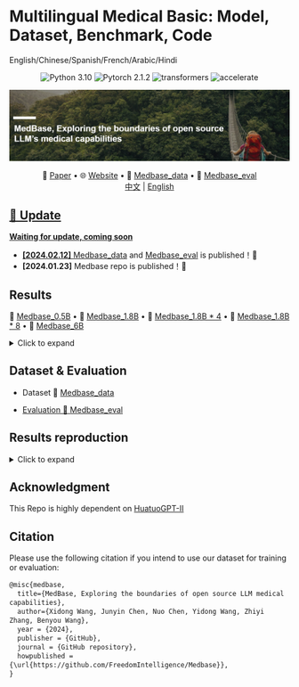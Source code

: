 # Multilingual Medical Basic: Model, Dataset, Benchmark, Code

English/Chinese/Spanish/French/Arabic/Hindi


<center>

![Python 3.10](https://img.shields.io/badge/Python-3.10-lightblue) ![Pytorch 2.1.2](https://img.shields.io/badge/PyTorch-2.1.2-lightblue) ![transformers](https://img.shields.io/badge/transformers-4.34.0.dev0%2B-lightblue) ![accelerate](https://img.shields.io/badge/accelerate-0.22-lightblue)
</center>


![Medbase](assets/Medbase.png)

<p align="center">
   📃 <a href="" target="_blank">Paper</a> • 🌐 <a href="" target="_blank">Website</a> • 🤗 <a href="https://huggingface.co/datasets/FreedomIntelligence/Medbase_data" target="_blank">Medbase_data</a> • 🤗 <a href="https://huggingface.co/datasets/FreedomIntelligence/Medbase_eval" target="_blank">Medbase_eval</a> 
   <br>  <a href="./README_zh.md">   中文</a> | <a href="./README.md"> English
</p>

     

## 🌈 Update

**Waiting for update, coming soon**

* **[2024.02.12]** <a href="https://huggingface.co/datasets/FreedomIntelligence/Medbase_data" target="_blank">Medbase_data</a> and  <a href="https://huggingface.co/datasets/FreedomIntelligence/Medbase_eval" target="_blank">Medbase_eval</a>  is published！🎉
* **[2024.01.23]** Medbase repo is published！🎉


## Results
   🤗 <a href="" target="_blank">Medbase_0.5B</a> • 🤗 <a href="" target="_blank">Medbase_1.8B</a> • 🤗 <a href="" target="_blank">Medbase_1.8B * 4</a>  • 🤗 <a href="" target="_blank">Medbase_1.8B * 8</a> • 🤗 <a href="" target="_blank">Medbase_6B</a> 
   <details><summary>Click to expand</summary>
   
   
   **Results and Models are coming soon !**
      
   
   
   </details>


## Dataset & Evaluation

- Dataset
  🤗 <a href="https://huggingface.co/datasets/FreedomIntelligence/Medbase_data" target="_blank">Medbase_data

- Evaluation
  🤗 <a href="https://huggingface.co/datasets/FreedomIntelligence/Medbase_eval" target="_blank">Medbase_eval</a> 


## Results reproduction
   <details><summary>Click to expand</summary>
   
   1. Prepare Train/Test Data
      - [Back Translation using LLMs](https://github.com/FreedomIntelligence/Medbase/tree/main/src/process/openai_rewrite): Run Bash File
      - [Prepare Training tokens for LLMs](https://github.com/FreedomIntelligence/Medbase/tree/main/src/process/prepare): Run Bash File
   2. [Train your model](https://github.com/FreedomIntelligence/Medbase/tree/main/src/sft): Run Bash file
   3. [Evaluation](https://github.com/FreedomIntelligence/Medbase/tree/main/src/evaluate): Run Bash file
   
   </details>



##  Acknowledgment

This Repo is highly dependent on [HuatuoGPT-II](https://github.com/FreedomIntelligence/HuatuoGPT-II)

##  Citation
Please use the following citation if you intend to use our dataset for training or evaluation:

```
@misc{medbase,
  title={MedBase, Exploring the boundaries of open source LLM medical capabilities},
  author={Xidong Wang, Junyin Chen, Nuo Chen, Yidong Wang, Zhiyi Zhang, Benyou Wang},
  year = {2024},
  publisher = {GitHub},
  journal = {GitHub repository},
  howpublished = {\url{https://github.com/FreedomIntelligence/Medbase}},
}
```
